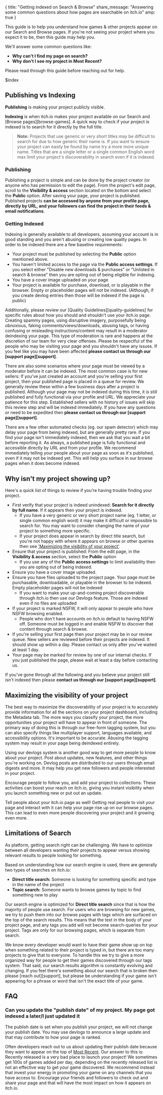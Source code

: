 {
  title: "Getting indexed on Search & Browse"
  share_message: "Answering some common questions about how pages are searchable on itch.io"
  amp: true
}

This guide is to help you understand how games & other projects appear on our
Search and Browse pages. If you're not seeing your project where you expect it
to be, then this guide may help you.

We'll answer some common questions like:

* **Why can't I find my page on search?**
* **Why don't I see my project in Most Recent?**

Please read through this guide before reaching out for help.

$index

## Publishing vs Indexing

**Publishing** is making your project publicly visible.

**Indexing** is when itch.io makes your project available on our Search and
[Browse pages][browse-games]. A quick way to check if your project is indexed
is to search for it directly by the full title.

> **Note:** Projects that use generic or very short titles may be difficult to
> search for due to how generic their name is. If you want to ensure your
> project can easily be found by name try a more more unique name. Titles that
> are a single letter or a single common English word max limit your project's
> discoverability in search even if it is indexed.

### Publishing

Publishing a project is simple and can be done by the project creator (or
anyone who has permission to edit the page). From the project's edit page,
scroll to the **Visibility & access** section located on the bottom and select
the **Public** option. After saving your page, your project is published.
Published projects **can be accessed by anyone from your profile page, directly
by URL, and your followers can find the project in their feeds & email
notifications**.

### Getting Indexed

Indexing is generally available to all developers, assuming your account is in
good standing and you aren't abusing or creating low quality pages. In order to
be indexed there are a few baseline requirements:

* Your project must be published by selecting the **Public** option mentioned above.
* You haven't limited access to the page via the **Public access settings**. If you select either "Disable new downloads & purchases" or "Unlisted in search & browse" then you are opting out of being eligible for indexing.
* You have a cover image uploaded on your page
* Your project is available for purchase, download, or is playable in the browser. Empty or placeholder pages will not be indexed. (Although, if you create devlog entries then those will be indexed if the page is public)

Additionally, please review our [Quality Guidelines][quality-guidelines] for
specific rules about how you should and shouldn't use your itch.io page.
Creating spammy pages, using disruptive imagery, purposefully being obnoxious,
faking comments/views/downloads, abusing tags, or having confusing or
misleading instructions/content may result in a moderator deindexing your page.
This type of moderation is rare and happens at the discretion of our team for
very clear offenses. Please be respectful of the people who may be visiting
your page and you shouldn't have any issues. If you feel like you may have been
affected **please contact us through our [support page][support]**.

There are also some scenarios where your page must be viewed by a moderator
before it can be indexed. The most common case is for new sellers: If you've
just created an account and you're selling your first project, then your
published page is placed in a queue for review. We generally review these within
a few business days after a project is published. Although your page may not be indexed
during this time, it is still published and fully functional via your profile
and URL. We appreciate your patience for this step. Established sellers with no
history of issues will skip this review step and will be indexed immediately.
If you have any questions or need to be expedited then **please contact us
through our [support page][support]**.

There are a few other automated checks (eg. our spam detector) which may delay
your page from being indexed, but are generally pretty rare. If you find your
page isn't immediately indexed, then we ask that you wait a bit before
reporting it. As always, a published page is fully functional and accessible
directly by URL and from your profile. We recommend immediately telling your
people about your page as soon as it's published, even if it may not be indexed
yet. This will help you surface in our browse pages when it does become
indexed.

## Why isn't my project showing up?

Here's a quick list of things to review if you're having trouble finding your project.

* First verify that your project is indeed unindexed: **Search for it directly by full name**. If it appears then your project is indexed.
	* If you have a very generic or very short project name (eg. 1 letter, or single common english word) it may make it difficult or impossible to search for. You may want to consider changing the name of your project to something more specific.
	* If your project does appear in search by direct title search, but you're not happy with where it appears on browse or other queries then see ['Maximizing the visibility of your project'](#maximizing-the-visibility-of-your-project)
* Ensure that your project is published: From the edit page, in the **Visibility & access** section, select the **Public** option
	* If you use any of the **Public access settings** to limit availability then you are opting out of being indexed.
* Ensure you have a cover image uploaded.
* Ensure you have files uploaded to the project page. Your page must be purchasable, downloadable, or playable in the browser to be indexed. Empty placeholder pages will not be indexed
	* If you want to make your up-and-coming project discoverable through itch.io then use our Devlogs feature. Those are indexed even if no files are uploaded
* If your project is marked NSFW, it will only appear to people who have NSFW browsing enabled.
	* People who don't have accounts on itch.io default to having NSFW off. Someone must be logged in and enable NSFW to discover that content through search & browse.
* If you're selling your first page then your project may be in our review queue. New sellers are reviewed before their projects are indexed. It should show up within a day. Please contact us only after you've waited at least 1 day.
* Your page may be marked for review by one of our internal checks. If you just published the page, please wait at least a day before contacting us.

If you've gone through all the following and you believe your project still
isn't indexed then please **contact us through our [support page][support]**.

## Maximizing the visibility of your project

The best way to maximize the discoverability of your project is to accurately
provide information for all the sections on your project dashboard, including
the Metadata tab. The more ways you classify your project, the more
opportunities your project will have to appear in front of someone. The primary
way of doing this is through our free-form tagging system, but you can also
specify things like multiplayer support, languages available, and accessibility
options. It's important to be accurate. Abusing the tagging system may result
in your page being deindexed entirely.

Using our devlogs system is another good way to get more people to know about
your project. Post about updates, new features, and other things you're working
on. Devlog posts are distributed to our users through email digests and more.
It may help you get new followers and people interested in your project.

Encourage people to follow you, and add your project to collections. These
activities can boost your reach on itch.io, giving you instant visibility when
you launch something new or put out an update.

Tell people about your itch.io page as well! Getting real people to visit your
page and interact with it can help your page rise up on our browse pages. This
can lead to even more people discovering your project and it growing even more.

## Limitations of Search

As platform, getting search right can be challenging. We have to optimize
between all developers wanting their projects to appear versus showing relevant
results to people looking for something.

Based on understanding how our search engine is used, there are generally two
types of searches on itch.io:

* **Direct title search:** Someone is looking for something specific and type in the name of the project
* **Topic search:** Someone wants to browse games by topic to find something new to play

Our search engine is optimized for **Direct title search** since that is how
the majority of people use search. For users who are browsing for new games, we
try to push them into our browse pages with tags which are surfaced on the top
of the search results. This means that the text in the body of your project
page, and any tags you add will not become search-queries for your project.
Tags are only for our browsing pages, which is separate from search.

We know every developer would want to have their game show up on top when
something related to their project is typed in, but there are too many projects
to give that to everyone. To handle this we try to give a more organized way
for people to get their games discovered through our tags system. That said,
our search results algorithm is constantly evolving and changing. If you feel
there's something about our search that is broken then please [reach
out][support], but please be understanding if your game isn't appearing for a
phrase or word that isn't the exact title of your game.

## FAQ

### Can you update the "publish date" of my project. My page got indexed a later/I just updated it

The publish date is set when you publish your project, we will not change your
publish date. You may use devlogs to announce a large update and that may
contribute to how your page is ranked.

Often developers reach out to us about updating their publish date because they
want to appear on the top of [Most Recent](https://itch.io/games/newest). Our
answer to this is: Recently released is a very bad place to launch your
project! We sometimes get 100s of games added per day, depending on the
recently released list is not an effective way to get your game discovered. We
recommend instead that invest your energy in promoting your game on any
channels that you have access to. Encourage your friends and followers to check
out and share your page and that will have the most impact on how it appears on
itch.io.



